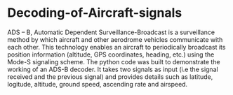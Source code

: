 # Decoding-of-Aircraft-signals

ADS – B, Automatic Dependent Surveillance-Broadcast is a surveillance method by which aircraft and other aerodrome vehicles communicate with each other. This technology enables an aircraft to periodically broadcast its position information (altitude, GPS coordinates, heading, etc.) using the Mode-S signaling scheme. The python code was built to demonstrate the working of an ADS-B decoder. It takes two signals as input (i.e the signal received and the previous signal) and provides details such as latitude, logitude, altitude, ground speed, ascending rate and airspeed.

